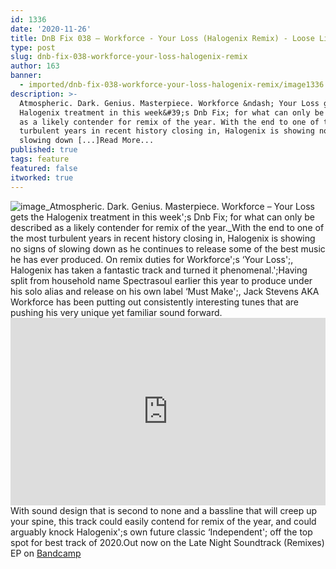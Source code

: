 ```yaml
---
id: 1336
date: '2020-11-26'
title: DnB Fix 038 – Workforce - Your Loss (Halogenix Remix) - Loose Lips
type: post
slug: dnb-fix-038-workforce-your-loss-halogenix-remix
author: 163
banner:
  - imported/dnb-fix-038-workforce-your-loss-halogenix-remix/image1336.jpeg
description: >-
  Atmospheric. Dark. Genius. Masterpiece. Workforce &ndash; Your Loss gets the
  Halogenix treatment in this week&#39;s Dnb Fix; for what can only be described
  as a likely contender for remix of the year. With the end to one of the most
  turbulent years in recent history closing in, Halogenix is showing no signs of
  slowing down [...]Read More...
published: true
tags: feature
featured: false
itworked: true
---
```

![image](../imported/dnb-fix-038-workforce-your-loss-halogenix-remix/image1336.jpeg)_Atmospheric. Dark. Genius. Masterpiece. Workforce – Your Loss gets the Halogenix treatment in this week';s Dnb Fix; for what can only be described as a likely contender for remix of the year._With the end to one of the most turbulent years in recent history closing in, Halogenix is showing no signs of slowing down as he continues to release some of the best music he has ever produced. On remix duties for Workforce';s ‘Your Loss';, Halogenix has taken a fantastic track and turned it phenomenal.';Having split from household name Spectrasoul earlier this year to produce under his solo alias and release on his own label ‘Must Make';, Jack Stevens AKA Workforce has been putting out consistently interesting tunes that are pushing his very unique yet familiar sound forward.<iframe width='100%' height='300' scrolling='no' frameborder='no' allow='autoplay' src='https://www.youtube.com/embed/JTAQZzhIsEQ'></iframe>With sound design that is second to none and a bassline that will creep up your spine, this track could easily contend for remix of the year, and could arguably knock Halogenix';s own future classic ‘Independent'; off the top spot for best track of 2020.Out now on the Late Night Soundtrack (Remixes) EP on [Bandcamp](https://workforce.bandcamp.com/album/late-night-soundtrack-remixes)